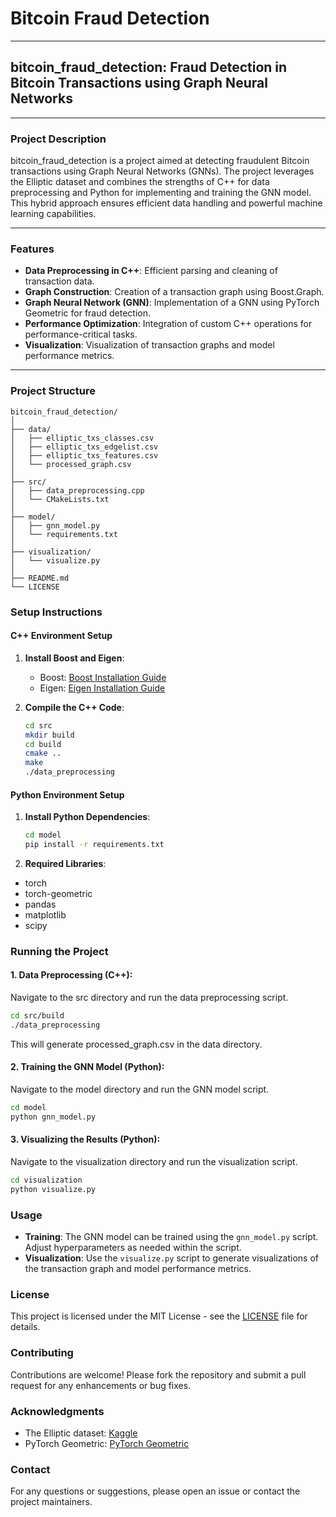 # Bitcoin Fraud Detection

---

## **bitcoin_fraud_detection: Fraud Detection in Bitcoin Transactions using Graph Neural Networks**

---

### **Project Description**
bitcoin_fraud_detection is a project aimed at detecting fraudulent Bitcoin transactions using Graph Neural Networks (GNNs). The project leverages the Elliptic dataset and combines the strengths of C++ for data preprocessing and Python for implementing and training the GNN model. This hybrid approach ensures efficient data handling and powerful machine learning capabilities.

---

### **Features**
- **Data Preprocessing in C++**: Efficient parsing and cleaning of transaction data.
- **Graph Construction**: Creation of a transaction graph using Boost.Graph.
- **Graph Neural Network (GNN)**: Implementation of a GNN using PyTorch Geometric for fraud detection.
- **Performance Optimization**: Integration of custom C++ operations for performance-critical tasks.
- **Visualization**: Visualization of transaction graphs and model performance metrics.

---

### **Project Structure**
```plaintext
bitcoin_fraud_detection/
│
├── data/
│   ├── elliptic_txs_classes.csv
│   ├── elliptic_txs_edgelist.csv
│   ├── elliptic_txs_features.csv
│   └── processed_graph.csv
│
├── src/
│   ├── data_preprocessing.cpp
│   └── CMakeLists.txt
│
├── model/
│   ├── gnn_model.py
│   └── requirements.txt
│
├── visualization/
│   └── visualize.py
│
├── README.md
└── LICENSE
```

### Setup Instructions

#### C++ Environment Setup
1. **Install Boost and Eigen**:
   - Boost: [Boost Installation Guide](https://www.boost.org/doc/libs/1_75_0/more/getting_started/unix-variants.html)
   - Eigen: [Eigen Installation Guide](https://eigen.tuxfamily.org/dox/GettingStarted.html)

2. **Compile the C++ Code**:
   ```bash
   cd src
   mkdir build
   cd build
   cmake ..
   make
   ./data_preprocessing
   ```

#### Python Environment Setup
1. **Install Python Dependencies**:
   ```bash
   cd model
   pip install -r requirements.txt
   ```
2. **Required Libraries**:

- torch
- torch-geometric
- pandas
- matplotlib
- scipy

### Running the Project

#### 1. Data Preprocessing (C++):

Navigate to the src directory and run the data preprocessing script.
```bash
cd src/build
./data_preprocessing
```
This will generate processed_graph.csv in the data directory.

#### 2. Training the GNN Model (Python):

Navigate to the model directory and run the GNN model script.
```bash
cd model
python gnn_model.py
```

#### 3. Visualizing the Results (Python):

Navigate to the visualization directory and run the visualization script.
```bash
cd visualization
python visualize.py
```

### Usage

- **Training**: The GNN model can be trained using the `gnn_model.py` script. Adjust hyperparameters as needed within the script.
- **Visualization**: Use the `visualize.py` script to generate visualizations of the transaction graph and model performance metrics.

### License
This project is licensed under the MIT License - see the [LICENSE](LICENSE) file for details.

### Contributing
Contributions are welcome! Please fork the repository and submit a pull request for any enhancements or bug fixes.

### Acknowledgments
- The Elliptic dataset: [Kaggle](https://www.kaggle.com/ellipticco/elliptic-data-set)
- PyTorch Geometric: [PyTorch Geometric](https://pytorch-geometric.readthedocs.io/en/latest/)

### Contact
For any questions or suggestions, please open an issue or contact the project maintainers.


